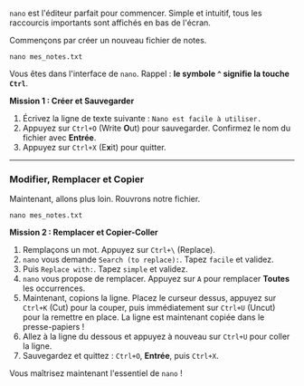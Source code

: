 `nano` est l'éditeur parfait pour commencer. Simple et intuitif, tous les raccourcis importants sont affichés en bas de l'écran.

Commençons par créer un nouveau fichier de notes.

`nano mes_notes.txt`

Vous êtes dans l'interface de `nano`. Rappel : **le symbole `^` signifie la touche `Ctrl`**.

**Mission 1 : Créer et Sauvegarder**
1.  Écrivez la ligne de texte suivante : `Nano est facile à utiliser.`
2.  Appuyez sur `Ctrl+O` (Write **O**ut) pour sauvegarder. Confirmez le nom du fichier avec **Entrée**.
3.  Appuyez sur `Ctrl+X` (E**x**it) pour quitter.

---

### Modifier, Remplacer et Copier

Maintenant, allons plus loin. Rouvrons notre fichier.

`nano mes_notes.txt`

**Mission 2 : Remplacer et Copier-Coller**
1.  Remplaçons un mot. Appuyez sur `Ctrl+\` (Replace).
2.  `nano` vous demande `Search (to replace):`. Tapez `facile` et validez.
3.  Puis `Replace with:`. Tapez `simple` et validez.
4.  `nano` vous propose de remplacer. Appuyez sur `A` pour remplacer **Toutes** les occurrences.
5.  Maintenant, copions la ligne. Placez le curseur dessus, appuyez sur `Ctrl+K` (Cut) pour la couper, puis immédiatement sur `Ctrl+U` (Uncut) pour la remettre en place. La ligne est maintenant copiée dans le presse-papiers !
6.  Allez à la ligne du dessous et appuyez à nouveau sur `Ctrl+U` pour coller la ligne.
7.  Sauvegardez et quittez : `Ctrl+O`, **Entrée**, puis `Ctrl+X`.

Vous maîtrisez maintenant l'essentiel de `nano` !